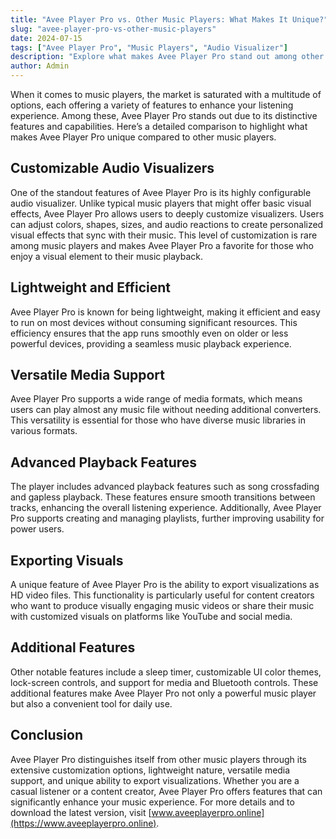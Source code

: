 ```yaml
---
title: "Avee Player Pro vs. Other Music Players: What Makes It Unique?"
slug: "avee-player-pro-vs-other-music-players"
date: 2024-07-15
tags: ["Avee Player Pro", "Music Players", "Audio Visualizer"]
description: "Explore what makes Avee Player Pro stand out among other music players, including its unique visualizer features and customizable options."
author: Admin
---
```


When it comes to music players, the market is saturated with a multitude of options, each offering a variety of features to enhance your listening experience. Among these, Avee Player Pro stands out due to its distinctive features and capabilities. Here’s a detailed comparison to highlight what makes Avee Player Pro unique compared to other music players.

## Customizable Audio Visualizers

One of the standout features of Avee Player Pro is its highly configurable audio visualizer. Unlike typical music players that might offer basic visual effects, Avee Player Pro allows users to deeply customize visualizers. Users can adjust colors, shapes, sizes, and audio reactions to create personalized visual effects that sync with their music. This level of customization is rare among music players and makes Avee Player Pro a favorite for those who enjoy a visual element to their music playback.

## Lightweight and Efficient

Avee Player Pro is known for being lightweight, making it efficient and easy to run on most devices without consuming significant resources. This efficiency ensures that the app runs smoothly even on older or less powerful devices, providing a seamless music playback experience.

## Versatile Media Support

Avee Player Pro supports a wide range of media formats, which means users can play almost any music file without needing additional converters. This versatility is essential for those who have diverse music libraries in various formats.

## Advanced Playback Features

The player includes advanced playback features such as song crossfading and gapless playback. These features ensure smooth transitions between tracks, enhancing the overall listening experience. Additionally, Avee Player Pro supports creating and managing playlists, further improving usability for power users.

## Exporting Visuals

A unique feature of Avee Player Pro is the ability to export visualizations as HD video files. This functionality is particularly useful for content creators who want to produce visually engaging music videos or share their music with customized visuals on platforms like YouTube and social media.

## Additional Features

Other notable features include a sleep timer, customizable UI color themes, lock-screen controls, and support for media and Bluetooth controls. These additional features make Avee Player Pro not only a powerful music player but also a convenient tool for daily use.

## Conclusion

Avee Player Pro distinguishes itself from other music players through its extensive customization options, lightweight nature, versatile media support, and unique ability to export visualizations. Whether you are a casual listener or a content creator, Avee Player Pro offers features that can significantly enhance your music experience. For more details and to download the latest version, visit [www.aveeplayerpro.online](https://www.aveeplayerpro.online).
